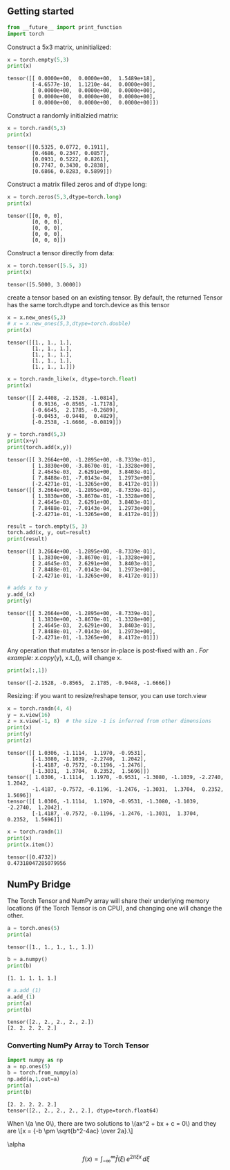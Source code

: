 ## Getting started


```python
from __future__ import print_function
import torch
```

Construct a 5x3 matrix, uninitialized:


```python
x = torch.empty(5,3)
print(x)
```

    tensor([[ 0.0000e+00,  0.0000e+00,  1.5489e+18],
            [-4.6577e-10,  1.1210e-44,  0.0000e+00],
            [ 0.0000e+00,  0.0000e+00,  0.0000e+00],
            [ 0.0000e+00,  0.0000e+00,  0.0000e+00],
            [ 0.0000e+00,  0.0000e+00,  0.0000e+00]])


Construct a randomly initialzied matrix:


```python
x = torch.rand(5,3)
print(x)
```

    tensor([[0.5325, 0.0772, 0.1911],
            [0.4686, 0.2347, 0.0857],
            [0.0931, 0.5222, 0.8261],
            [0.7747, 0.3430, 0.2838],
            [0.6866, 0.8283, 0.5899]])


Construct a matrix filled zeros and of dtype long:


```python
x = torch.zeros(5,3,dtype=torch.long)
print(x)
```

    tensor([[0, 0, 0],
            [0, 0, 0],
            [0, 0, 0],
            [0, 0, 0],
            [0, 0, 0]])


Construct a tensor directly from data:


```python
x = torch.tensor([5.5, 3])
print(x)
```

    tensor([5.5000, 3.0000])


create a tensor based on an existing tensor. By default, the returned Tensor has the same torch.dtype and torch.device as this tensor


```python
x = x.new_ones(5,3)
# x = x.new_ones(5,3,dtype=torch.double)
print(x)
```

    tensor([[1., 1., 1.],
            [1., 1., 1.],
            [1., 1., 1.],
            [1., 1., 1.],
            [1., 1., 1.]])



```python
x = torch.randn_like(x, dtype=torch.float)
print(x)
```

    tensor([[ 2.4408, -2.1528, -1.0814],
            [ 0.9136, -0.8565, -1.7178],
            [-0.6645,  2.1785, -0.2689],
            [-0.0453, -0.9448,  0.4829],
            [-0.2538, -1.6666, -0.0819]])



```python
y = torch.rand(5,3)
print(x+y)
print(torch.add(x,y))
```

    tensor([[ 3.2664e+00, -1.2895e+00, -8.7339e-01],
            [ 1.3830e+00, -3.8670e-01, -1.3328e+00],
            [ 2.4645e-03,  2.6291e+00,  3.8403e-01],
            [ 7.8488e-01, -7.0143e-04,  1.2973e+00],
            [-2.4271e-01, -1.3265e+00,  8.4172e-01]])
    tensor([[ 3.2664e+00, -1.2895e+00, -8.7339e-01],
            [ 1.3830e+00, -3.8670e-01, -1.3328e+00],
            [ 2.4645e-03,  2.6291e+00,  3.8403e-01],
            [ 7.8488e-01, -7.0143e-04,  1.2973e+00],
            [-2.4271e-01, -1.3265e+00,  8.4172e-01]])



```python
result = torch.empty(5, 3)
torch.add(x, y, out=result)
print(result)
```

    tensor([[ 3.2664e+00, -1.2895e+00, -8.7339e-01],
            [ 1.3830e+00, -3.8670e-01, -1.3328e+00],
            [ 2.4645e-03,  2.6291e+00,  3.8403e-01],
            [ 7.8488e-01, -7.0143e-04,  1.2973e+00],
            [-2.4271e-01, -1.3265e+00,  8.4172e-01]])



```python
# adds x to y
y.add_(x)
print(y)
```

    tensor([[ 3.2664e+00, -1.2895e+00, -8.7339e-01],
            [ 1.3830e+00, -3.8670e-01, -1.3328e+00],
            [ 2.4645e-03,  2.6291e+00,  3.8403e-01],
            [ 7.8488e-01, -7.0143e-04,  1.2973e+00],
            [-2.4271e-01, -1.3265e+00,  8.4172e-01]])


Any operation that mutates a tensor in-place is post-fixed with an _. For example: x.copy_(y), x.t_(), will change x.


```python
print(x[:,1])
```

    tensor([-2.1528, -0.8565,  2.1785, -0.9448, -1.6666])


Resizing: if you want to resize/reshape tensor, you can use torch.view


```python
x = torch.randn(4, 4)
y = x.view(16)
z = x.view(-1, 8)  # the size -1 is inferred from other dimensions
print(x)
print(y)
print(z)
```

    tensor([[ 1.0306, -1.1114,  1.1970, -0.9531],
            [-1.3080, -1.1039, -2.2740,  1.2042],
            [-1.4187, -0.7572, -0.1196, -1.2476],
            [-1.3031,  1.3704,  0.2352,  1.5696]])
    tensor([ 1.0306, -1.1114,  1.1970, -0.9531, -1.3080, -1.1039, -2.2740,  1.2042,
            -1.4187, -0.7572, -0.1196, -1.2476, -1.3031,  1.3704,  0.2352,  1.5696])
    tensor([[ 1.0306, -1.1114,  1.1970, -0.9531, -1.3080, -1.1039, -2.2740,  1.2042],
            [-1.4187, -0.7572, -0.1196, -1.2476, -1.3031,  1.3704,  0.2352,  1.5696]])



```python
x = torch.randn(1)
print(x)
print(x.item())
```

    tensor([0.4732])
    0.47318047285079956


## NumPy Bridge

The Torch Tensor and NumPy array will share their underlying memory locations (if the Torch Tensor is on CPU), and changing one will change the other.


```python
a = torch.ones(5)
print(a)
```

    tensor([1., 1., 1., 1., 1.])



```python
b = a.numpy()
print(b)
```

    [1. 1. 1. 1. 1.]



```python
# a.add_(1)
a.add_(1)
print(a)
print(b)
```

    tensor([2., 2., 2., 2., 2.])
    [2. 2. 2. 2. 2.]


### Converting NumPy Array to Torch Tensor


```python
import numpy as np
a = np.ones(5)
b = torch.from_numpy(a)
np.add(a,1,out=a)
print(a)
print(b)
```

    [2. 2. 2. 2. 2.]
    tensor([2., 2., 2., 2., 2.], dtype=torch.float64)

<!DOCTYPE html>
<html>
<head>
  <meta charset="utf-8">
  <meta name="viewport" content="width=device-width">
  <title>MathJax example</title>
  <script src="https://polyfill.io/v3/polyfill.min.js?features=es6"></script>
  <script id="MathJax-script" async
          src="https://cdn.jsdelivr.net/npm/mathjax@3/es5/tex-mml-chtml.js">
  </script>
</head>
<body>
<p>
  When \(a \ne 0\), there are two solutions to \(ax^2 + bx + c = 0\) and they are
  \[x = {-b \pm \sqrt{b^2-4ac} \over 2a}.\]
</p>
</body>
</html>

\alpha

$$
f(x) = \int_{-\infty}^\infty \hat f(\xi)\,e^{2 \pi \xi x} \,d\xi
$$